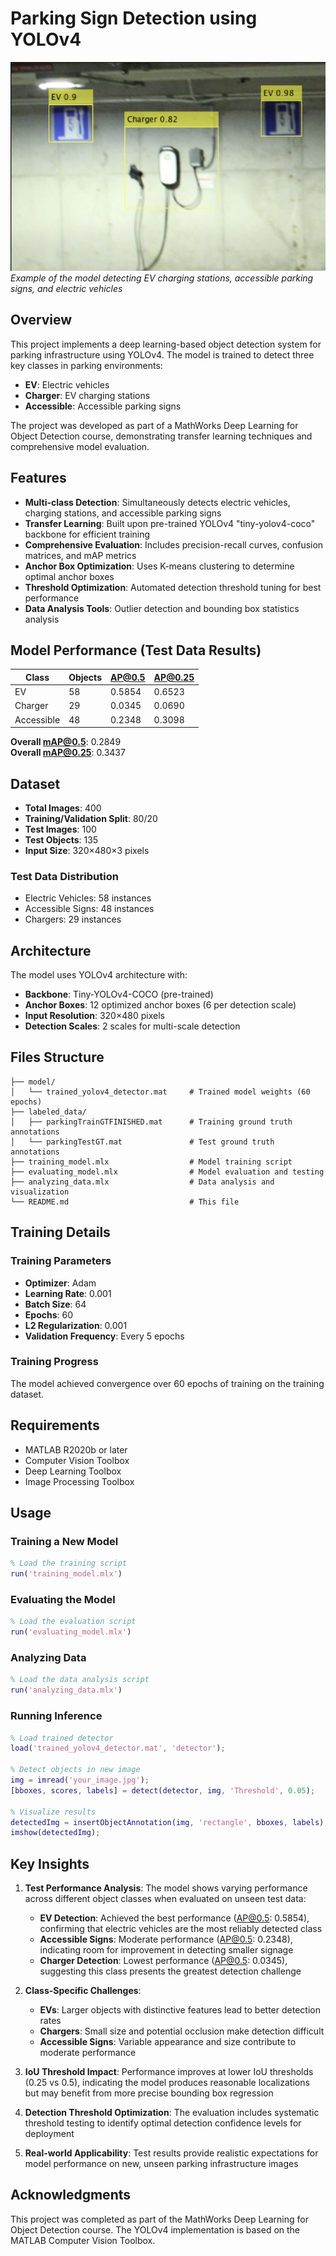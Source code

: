 # Parking Sign Detection using YOLOv4

![Demo Image](img/demo_detection.png)
*Example of the model detecting EV charging stations, accessible parking signs, and electric vehicles*

## Overview

This project implements a deep learning-based object detection system for parking infrastructure using YOLOv4. The model is trained to detect three key classes in parking environments:
- **EV**: Electric vehicles
- **Charger**: EV charging stations  
- **Accessible**: Accessible parking signs

The project was developed as part of a MathWorks Deep Learning for Object Detection course, demonstrating transfer learning techniques and comprehensive model evaluation.

## Features

- **Multi-class Detection**: Simultaneously detects electric vehicles, charging stations, and accessible parking signs
- **Transfer Learning**: Built upon pre-trained YOLOv4 "tiny-yolov4-coco" backbone for efficient training
- **Comprehensive Evaluation**: Includes precision-recall curves, confusion matrices, and mAP metrics
- **Anchor Box Optimization**: Uses K-means clustering to determine optimal anchor boxes
- **Threshold Optimization**: Automated detection threshold tuning for best performance
- **Data Analysis Tools**: Outlier detection and bounding box statistics analysis

## Model Performance (Test Data Results)

| Class | Objects | AP@0.5 | AP@0.25 |
|-------|---------|--------|---------|
| EV | 58 | 0.5854 | 0.6523 |
| Charger | 29 | 0.0345 | 0.0690 |
| Accessible | 48 | 0.2348 | 0.3098 |

**Overall mAP@0.5**: 0.2849  
**Overall mAP@0.25**: 0.3437

## Dataset

- **Total Images**: 400
- **Training/Validation Split**: 80/20
- **Test Images**: 100
- **Test Objects**: 135
- **Input Size**: 320×480×3 pixels

### Test Data Distribution
- Electric Vehicles: 58 instances
- Accessible Signs: 48 instances  
- Chargers: 29 instances

## Architecture

The model uses YOLOv4 architecture with:
- **Backbone**: Tiny-YOLOv4-COCO (pre-trained)
- **Anchor Boxes**: 12 optimized anchor boxes (6 per detection scale)
- **Input Resolution**: 320×480 pixels
- **Detection Scales**: 2 scales for multi-scale detection

## Files Structure

```
├── model/
│   └── trained_yolov4_detector.mat     # Trained model weights (60 epochs)
├── labeled_data/
│   ├── parkingTrainGTFINISHED.mat      # Training ground truth annotations
│   └── parkingTestGT.mat               # Test ground truth annotations
├── training_model.mlx                  # Model training script
├── evaluating_model.mlx                # Model evaluation and testing
├── analyzing_data.mlx                  # Data analysis and visualization
└── README.md                           # This file
```

## Training Details

### Training Parameters
- **Optimizer**: Adam
- **Learning Rate**: 0.001
- **Batch Size**: 64
- **Epochs**: 60
- **L2 Regularization**: 0.001
- **Validation Frequency**: Every 5 epochs

### Training Progress
The model achieved convergence over 60 epochs of training on the training dataset.

<!-- ![Training Progress](training_progress.png)
*Training and validation loss curves over 60 epochs*

## Evaluation Metrics

### Precision-Recall Curves
![Precision-Recall](precision_recall_curves.png)
*Precision-recall curves for each class at different IoU thresholds*

### Confusion Matrix
![Confusion Matrix](confusion_matrix.png)
*Confusion matrix showing classification performance*

### Detection Threshold Analysis
![Threshold Analysis](threshold_analysis.png)
*mAP vs Detection Threshold curve for optimal threshold selection*

## Data Analysis

### Bounding Box Statistics
![Area vs Aspect Ratio](area_aspect_ratio.png)
*Scatter plot showing area vs aspect ratio distribution for each class*

### Box Plots
![Aspect Ratio Boxplot](aspect_ratio_boxplot.png)
*Box plots showing aspect ratio distribution by class*

![Area Boxplot](area_boxplot.png)
*Box plots showing area distribution by class* -->

## Requirements

- MATLAB R2020b or later
- Computer Vision Toolbox
- Deep Learning Toolbox
- Image Processing Toolbox

## Usage

### Training a New Model
```matlab
% Load the training script
run('training_model.mlx')
```

### Evaluating the Model
```matlab
% Load the evaluation script  
run('evaluating_model.mlx')
```

### Analyzing Data
```matlab
% Load the data analysis script
run('analyzing_data.mlx')
```

### Running Inference
```matlab
% Load trained detector
load('trained_yolov4_detector.mat', 'detector');

% Detect objects in new image
img = imread('your_image.jpg');
[bboxes, scores, labels] = detect(detector, img, 'Threshold', 0.05);

% Visualize results
detectedImg = insertObjectAnnotation(img, 'rectangle', bboxes, labels);
imshow(detectedImg);
```

## Key Insights

1. **Test Performance Analysis**: The model shows varying performance across different object classes when evaluated on unseen test data:
   - **EV Detection**: Achieved the best performance (AP@0.5: 0.5854), confirming that electric vehicles are the most reliably detected class
   - **Accessible Signs**: Moderate performance (AP@0.5: 0.2348), indicating room for improvement in detecting smaller signage
   - **Charger Detection**: Lowest performance (AP@0.5: 0.0345), suggesting this class presents the greatest detection challenge

2. **Class-Specific Challenges**: 
   - **EVs**: Larger objects with distinctive features lead to better detection rates
   - **Chargers**: Small size and potential occlusion make detection difficult
   - **Accessible Signs**: Variable appearance and size contribute to moderate performance

3. **IoU Threshold Impact**: Performance improves at lower IoU thresholds (0.25 vs 0.5), indicating the model produces reasonable localizations but may benefit from more precise bounding box regression

4. **Detection Threshold Optimization**: The evaluation includes systematic threshold testing to identify optimal detection confidence levels for deployment

5. **Real-world Applicability**: Test results provide realistic expectations for model performance on new, unseen parking infrastructure images

## Acknowledgments

This project was completed as part of the MathWorks Deep Learning for Object Detection course. The YOLOv4 implementation is based on the MATLAB Computer Vision Toolbox.
